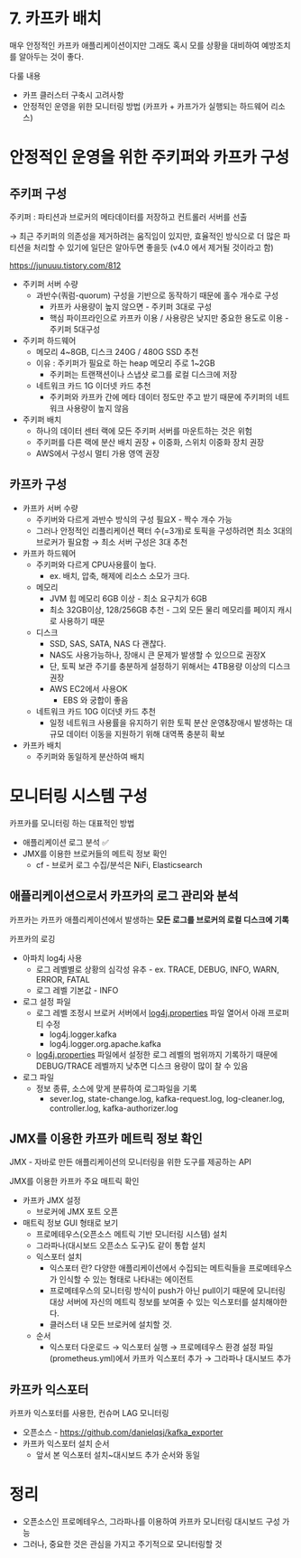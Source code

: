 # 7. 카프카 배치

매우 안정적인 카프카 애플리케이션이지만 그래도 혹시 모를 상황을 대비하여 예방조치를 알아두는 것이 좋다.

다룰 내용

- 카프 클러스터 구축시 고려사항
- 안정적인 운영을 위한 모니터링 방법 (카프카 + 카프가가 실행되는 하드웨어 리소스)

# 안정적인 운영을 위한 주키퍼와 카프카 구성

## 주키퍼 구성

주키퍼 : 파티션과 브로커의 메타데이터를 저장하고 컨트롤러 서버를 선출

→ 최근 주키퍼의 의존성을 제거하려는 움직임이 있지만, 효율적인 방식으로 더 많은 파티션을 처리할 수 있기에 일단은 알아두면 좋을듯 (v4.0 에서 제거될 것이라고 함)

https://junuuu.tistory.com/812

- 주키퍼 서버 수량
    - 과반수(쿼럼-quorum) 구성을 기반으로 동작하기 때문에 홀수 개수로 구성
        - 카프카 사용량이 높지 않으면 - 주키퍼 3대로 구성
        - 핵심 파이프라인으로 카프카 이용 / 사용량은 낮지만 중요한 용도로 이용  - 주키퍼 5대구성
- 주키퍼 하드웨어
    - 메모리 4~8GB, 디스크 240G / 480G SSD 추천
    - 이유 : 주키퍼가 필요로 하는 heap 메모리 주로 1~2GB
        - 주키퍼는 트랜잭션이나 스냅샷 로그를 로컬 디스크에 저장
    - 네트워크 카드 1G 이더넷 카드 추천
        - 주키퍼와 카프카 간에 메타 데이터 정도만 주고 받기 때문에 주키퍼의 네트워크 사용량이 높지 않음
- 주키퍼 배치
    - 하나의 데이터 센터 랙에 모든 주키퍼 서버를 마운트하는 것은 위험
    - 주키퍼를 다른 랙에 분산 배치 권장 + 이중화, 스위치 이중화 장치 권장
    - AWS에서 구성시 멀티 가용 영역 권장

## 카프카 구성

- 카프카 서버 수량
    - 주키버와 다르게 과반수 방식의 구성 필요X - 짝수 개수 가능
    - 그러나 안정적인 리플리케이션 팩터 수(=3개)로 토픽을 구성하려면 최소 3대의 브로커가 필요함
    → 최소 서버 구성은 3대 추천
- 카프카 하드웨어
    - 주키퍼와 다르게 CPU사용률이 높다.
        - ex. 배치, 압축, 해제에 리소스 소모가 크다.
    - 메모리
        - JVM 힙 메모리 6GB 이상 - 최소 요구치가 6GB
        - 최소 32GB이상, 128/256GB 추천 - 그외 모든 물리 메모리를 페이지 캐시로 사용하기 때문
    - 디스크
        - SSD, SAS, SATA, NAS 다 괜찮다.
        - NAS도 사용가능하나, 장애시 큰 문제가 발생할 수 있으므로 권장X
        - 단, 토픽 보관 주기를 충분하게 설정하기 위해서는 4TB용량 이상의 디스크 권장
        - AWS EC2에서 사용OK
            - EBS 와 궁합이 좋음
    - 네트워크 카드 10G 이더넷 카드 추천
        - 일정 네트워크 사용률을 유지하기 위한 토픽 분산 운영&장애시 발생하는 대규모 데이터 이동을 지원하기 위해 대역폭 충분히 확보
- 카프카 배치
    - 주키퍼와 동일하게 분산하여 배치

# 모니터링 시스템 구성

카프카를 모니터링 하는 대표적인 방법 

- 애플리케이션 로그 분석 ✅
- JMX를 이용한 브로커들의 메트릭 정보 확인
    - cf - 브로커 로그 수집/분석은 NiFi, Elasticsearch

## 애플리케이션으로서 카프카의 로그 관리와 분석

카프카는 카프카 애플리케이션에서 발생하는 **모든 로그를 브로커의 로컬 디스크에 기록**

카프카의 로깅

- 아파치 log4j 사용
    - 로그 레벨별로 상황의 심각성 유추 - ex. TRACE, DEBUG, INFO, WARN, ERROR, FATAL
    - 로그 레벨 기본값 - INFO
- 로그 설정 파일
    - 로그 레벨 조정시 브로커 서버에서 [log4j.properties](http://log4j.properties) 파일 열어서 아래 프로퍼티 수정
        - log4j.logger.kafka
        - log4j.logger.org.apache.kafka
    - [log4j.properties](http://log4j.properties) 파일에서 설정한 로그 레벨의 범위까지 기록하기 때문에 DEBUG/TRACE 레벨까지 낮추면 디스크 용량이 많이 찰 수 있음
- 로그 파일
    - 정보 종류, 소스에 맞게 분류하여 로그파일을 기록
        - sever.log, state-change.log, kafka-request.log, log-cleaner.log, controller.log, kafka-authorizer.log

## JMX를 이용한 카프카 메트릭 정보 확인

JMX - 자바로 만든 애플리케이션의 모니터링을 위한 도구를 제공하는 API

JMX를 이용한 카프카 주요 매트릭 확인

- 카프카 JMX 설정
    - 브로커에 JMX 포트 오픈
- 매트릭 정보 GUI 형태로 보기
    - 프로메테우스(오픈소스 메트릭 기반 모니터링 시스템) 설치
    - 그라파나(대시보드 오픈소스 도구)도 같이 통합 설치
    - 익스포터 설치
        - 익스포터 란? 다양한 애플리케이션에서 수집되는 메트릭들을 프로메테우스가 인식할 수 있는 형태로 나타내는 에이전트
        - 프로메테우스의 모니터링 방식이 push가 아닌 pull이기 때문에 모니터링 대상 서버에 자신의 메트릭 정보를 보여줄 수 있는 익스포터를 설치해야한다.
        - 클러스터 내 모든 브로커에 설치할 것.
    - 순서
        - 익스포터 다운로드 → 익스포터 실행 → 프로메테우스 환경 설정 파일(prometheus.yml)에서 카프카 익스포터 추가 → 그라파나 대시보드 추가

## 카프카 익스포터

카프카 익스포터를 사용한, 컨슈머 LAG 모니터링

- 오픈소스 - https://github.com/danielqsj/kafka_exporter
- 카프카 익스포터 설치 순서
    - 앞서 본 익스포터 설치~대시보드 추가 순서와 동일

# 정리

- 오픈소스인 프로메테우스, 그라파나를 이용하여 카프카 모니터링 대시보드 구성 가능
- 그러나, 중요한 것은 관심을 가지고 주기적으로 모니터링할 것